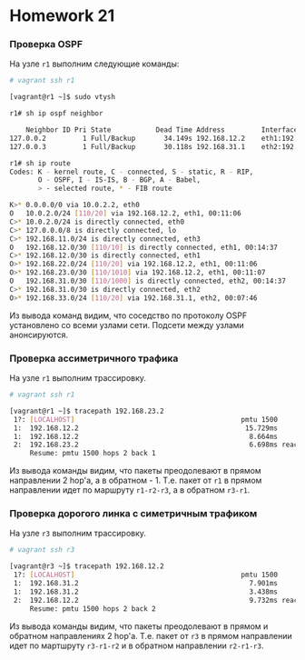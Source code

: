 # **Homework 21**
### Проверка OSPF
На узле `r1` выполним следующие команды:
```bash
# vagrant ssh r1

[vagrant@r1 ~]$ sudo vtysh

r1# sh ip ospf neighbor

    Neighbor ID Pri State           Dead Time Address         Interface            RXmtL RqstL DBsmL
127.0.0.2         1 Full/Backup       34.149s 192.168.12.2    eth1:192.168.12.1        0     0     0
127.0.0.3         1 Full/Backup       30.118s 192.168.31.1    eth2:192.168.31.2        0     0     0

r1# sh ip route
Codes: K - kernel route, C - connected, S - static, R - RIP,
       O - OSPF, I - IS-IS, B - BGP, A - Babel,
       > - selected route, * - FIB route

K>* 0.0.0.0/0 via 10.0.2.2, eth0
O   10.0.2.0/24 [110/20] via 192.168.12.2, eth1, 00:11:06
C>* 10.0.2.0/24 is directly connected, eth0
C>* 127.0.0.0/8 is directly connected, lo
C>* 192.168.11.0/24 is directly connected, eth3
O   192.168.12.0/30 [110/10] is directly connected, eth1, 00:14:37
C>* 192.168.12.0/30 is directly connected, eth1
O>* 192.168.22.0/24 [110/20] via 192.168.12.2, eth1, 00:11:06
O>* 192.168.23.0/30 [110/1010] via 192.168.12.2, eth1, 00:11:07
O   192.168.31.0/30 [110/1000] is directly connected, eth2, 00:14:37
C>* 192.168.31.0/30 is directly connected, eth2
O>* 192.168.33.0/24 [110/20] via 192.168.31.1, eth2, 00:07:46
```
Из вывода команд видим, что соседство по протоколу OSPF установлено со всеми узлами сети. Подсети между узлами анонсируются.


### Проверка ассиметричного трафика
На узле `r1` выполним трассировку.
```bash
# vagrant ssh r1

[vagrant@r1 ~]$ tracepath 192.168.23.2
 1?: [LOCALHOST]                                         pmtu 1500
 1:  192.168.12.2                                         15.729ms
 1:  192.168.12.2                                          8.664ms
 2:  192.168.23.2                                          6.698ms reached
     Resume: pmtu 1500 hops 2 back 1
```
Из вывода команды видим, что пакеты преодолевают в прямом направлении 2 hop'а, а в обратном - 1. Т.е. пакет от `r1` в прямом направлении идет по маршруту `r1-r2-r3`, а в обратном `r3-r1`.


### Проверка дорогого линка с симетричным трафиком
На узле `r3` выполним трассировку.
```bash
# vagrant ssh r3

[vagrant@r3 ~]$ tracepath 192.168.12.2
 1?: [LOCALHOST]                                         pmtu 1500
 1:  192.168.31.2                                          7.901ms
 1:  192.168.31.2                                          3.438ms
 2:  192.168.12.2                                          9.732ms reached
     Resume: pmtu 1500 hops 2 back 2
```
Из вывода команды видим, что пакеты преодолевают в прямом и обратном направлениях 2 hop'а. Т.е. пакет от `r3` в прямом направлении идет по мартшруту `r3-r1-r2` и в обратном направлении `r2-r1-r3`.